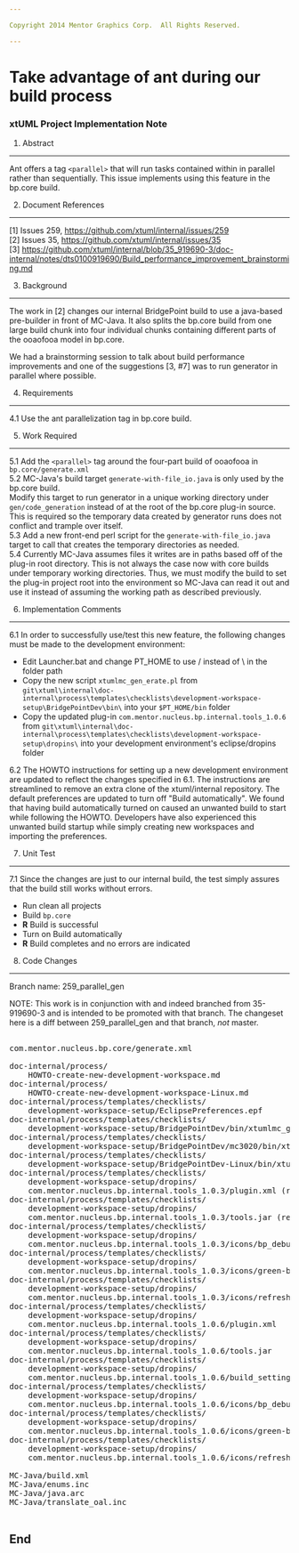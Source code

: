 ```yaml
---

Copyright 2014 Mentor Graphics Corp.  All Rights Reserved.

---
```


# Take advantage of ant <parallel> during our build process
### xtUML Project Implementation Note


1. Abstract
-----------
Ant offers a tag `<parallel>` that will run tasks contained within in parallel 
rather than sequentially.  This issue implements using this feature in the bp.core
build.

2. Document References
----------------------
[1] Issues 259, https://github.com/xtuml/internal/issues/259    
[2] Issues 35, https://github.com/xtuml/internal/issues/35  
[3] https://github.com/xtuml/internal/blob/35_919690-3/doc-internal/notes/dts0100919690/Build_performance_improvement_brainstorming.md  

3. Background
-------------
The work in [2] changes our internal BridgePoint build to use a java-based
pre-builder in front of MC-Java.  It also splits the bp.core build from one 
large build chunk into four individual chunks containing different parts of the
ooaofooa model in bp.core.   

We had a brainstorming session to talk about build performance improvements and 
one of the suggestions [3, #7] was to run generator in parallel where possible.   

4. Requirements
---------------
4.1  Use the ant parallelization tag in bp.core build.  

5. Work Required
----------------
5.1  Add the `<parallel>` tag around the four-part build of ooaofooa in `bp.core/generate.xml`      
5.2  MC-Java's build target `generate-with-file_io.java` is only used by the bp.core build.   
Modify this target to run generator in a unique working directory under `gen/code_generation` 
instead of at the root of the bp.core plug-in source.  This is required so the temporary data
created by generator runs does not conflict and trample over itself.    
5.3  Add a new front-end perl script for the `generate-with-file_io.java` target to call that
creates the temporary directories as needed.    
5.4  Currently MC-Java assumes files it writes are in paths based off of the plug-in root directory. 
This is not always the case now with core builds under temporary working directories.  Thus, we must
modify the build to set the plug-in project root into the environment so MC-Java can read it out
and use it instead of assuming the working path as described previously.    

6. Implementation Comments
--------------------------
6.1  In order to successfully use/test this new feature, the following changes must
  be made to the development environment:   
  - Edit Launcher.bat and change PT_HOME to use / instead of \ in the folder path
  - Copy the new script `xtumlmc_gen_erate.pl` from  `git\xtuml\internal\doc-internal\process\templates\checklists\development-workspace-setup\BridgePointDev\bin\`
  into your `$PT_HOME/bin` folder
  - Copy the updated plug-in `com.mentor.nucleus.bp.internal.tools_1.0.6` from  `git\xtuml\internal\doc-internal\process\templates\checklists\development-workspace-setup\dropins\`
  into your development environment's eclipse/dropins folder

6.2  The HOWTO instructions for setting up a new development environment are updated
  to reflect the changes specified in 6.1.  The instructions are streamlined to 
  remove an extra clone of the xtuml/internal repository.  The default preferences are
  updated to turn off "Build automatically".  We found that having build automatically 
  turned on caused an unwanted build to start while following the HOWTO.  Developers 
  have also experienced this unwanted build startup while simply creating new workspaces 
  and importing the preferences.  
  
7. Unit Test
------------
7.1  Since the changes are just to our internal build, the test simply assures that the build still 
works without errors.
  - Run clean all projects
  - Build `bp.core`
  - __R__ Build is successful
  - Turn on Build automatically
  - __R__ Build completes and no errors are indicated
    
8. Code Changes
---------------
Branch name: 259_parallel_gen

NOTE: This work is in conjunction with and indeed branched from 35-919690-3 and is intended to be
promoted with that branch.  The changeset here is a diff between 259_parallel_gen and that branch, _not_ master.

<pre>

com.mentor.nucleus.bp.core/generate.xml

doc-internal/process/
    HOWTO-create-new-development-workspace.md
doc-internal/process/
    HOWTO-create-new-development-workspace-Linux.md
doc-internal/process/templates/checklists/
    development-workspace-setup/EclipsePreferences.epf
doc-internal/process/templates/checklists/
    development-workspace-setup/BridgePointDev/bin/xtumlmc_gen_erate.pl
doc-internal/process/templates/checklists/
    development-workspace-setup/BridgePointDev/mc3020/bin/xtumlmc_build.exe
doc-internal/process/templates/checklists/
    development-workspace-setup/BridgePointDev-Linux/bin/xtumlmc_gen_erate.pl
doc-internal/process/templates/checklists/
    development-workspace-setup/dropins/
    com.mentor.nucleus.bp.internal.tools_1.0.3/plugin.xml (removed)
doc-internal/process/templates/checklists/
    development-workspace-setup/dropins/
    com.mentor.nucleus.bp.internal.tools_1.0.3/tools.jar (removed)
doc-internal/process/templates/checklists/
    development-workspace-setup/dropins/
    com.mentor.nucleus.bp.internal.tools_1.0.3/icons/bp_debug.gif (removed)
doc-internal/process/templates/checklists/
    development-workspace-setup/dropins/
    com.mentor.nucleus.bp.internal.tools_1.0.3/icons/green-bp.gif (removed)
doc-internal/process/templates/checklists/
    development-workspace-setup/dropins/
    com.mentor.nucleus.bp.internal.tools_1.0.3/icons/refresh.gif (removed)
doc-internal/process/templates/checklists/
    development-workspace-setup/dropins/
    com.mentor.nucleus.bp.internal.tools_1.0.6/plugin.xml
doc-internal/process/templates/checklists/
    development-workspace-setup/dropins/
    com.mentor.nucleus.bp.internal.tools_1.0.6/tools.jar
doc-internal/process/templates/checklists/
    development-workspace-setup/dropins/
    com.mentor.nucleus.bp.internal.tools_1.0.6/build_settings/build_setting.properties
doc-internal/process/templates/checklists/
    development-workspace-setup/dropins/
    com.mentor.nucleus.bp.internal.tools_1.0.6/icons/bp_debug.gif
doc-internal/process/templates/checklists/
    development-workspace-setup/dropins/
    com.mentor.nucleus.bp.internal.tools_1.0.6/icons/green-bp.gif
doc-internal/process/templates/checklists/
    development-workspace-setup/dropins/
    com.mentor.nucleus.bp.internal.tools_1.0.6/icons/refresh.gif

MC-Java/build.xml
MC-Java/enums.inc
MC-Java/java.arc
MC-Java/translate_oal.inc

</pre>

End
---


